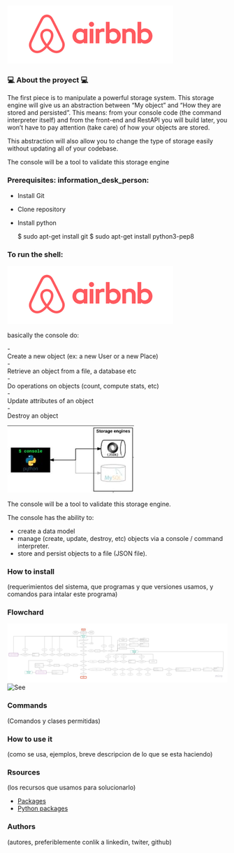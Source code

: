 ![# AirBnB: The console.](https://github.com/caramonp/AirBnB_clone/blob/main/images/images.png)
### :computer: About the proyect :computer:
The first piece is to manipulate a powerful storage system. This storage engine will give us an abstraction between “My object” and “How they are stored and persisted”. This means: from your console code (the command interpreter itself) and from the front-end and RestAPI you will build later, you won’t have to pay attention (take care) of how your objects are stored.

This abstraction will also allow you to change the type of storage easily without updating all of your codebase.

The console will be a tool to validate this storage engine

### Prerequisites: information_desk_person:
 - Install Git

 - Clone repository

 - Install python

    $ sudo apt-get install git
    $ sudo apt-get install python3-pep8

### To run the shell:

![$ ./console.py](https://github.com/caramonp/AirBnB_clone/blob/main/images/images.png)

basically the console do:

-<br>Create a new object (ex: a new User or a new Place)</br>
-<br>Retrieve an object from a file, a database etc</br>
-<br>Do operations on objects (count, compute stats, etc)</br>
-<br>Update attributes of an object</br>
-<br>Destroy an object</br>

![Objetive Console](https://github.com/caramonp/AirBnB_clone/blob/main/images/objetive_console.JPG)


The console will be a tool to validate this storage engine.

The console has the ability to:
- create a data model
- manage (create, update, destroy, etc) objects via a console / command interpreter.
- store and persist objects to a file (JSON file).

    

### How to install
(requerimientos del sistema, que programas y que versiones usamos, y comandos para intalar este programa)


### Flowchard

![Flowchard](https://github.com/caramonp/AirBnB_clone/blob/main/images/Airbnb_c14_flowchard.jpg)
![See](https://miro.com/app/board/o9J_l9Ohrcw=/?moveToWidget=3074457360852427129&cot=14)


### Commands
(Comandos y clases permitidas)
### How to use it
(como se usa, ejemplos, breve descripcion de lo que se esta haciendo)

### Rsources
(los recursos que usamos para solucionarlo)

- [Packages](https://docs.python.org/3.4/tutorial/modules.html#packages)
- [Python packages](https://intranet.hbtn.io/concepts/66)

### Authors
(autores, preferiblemente conlik a linkedin, twiter, github)
